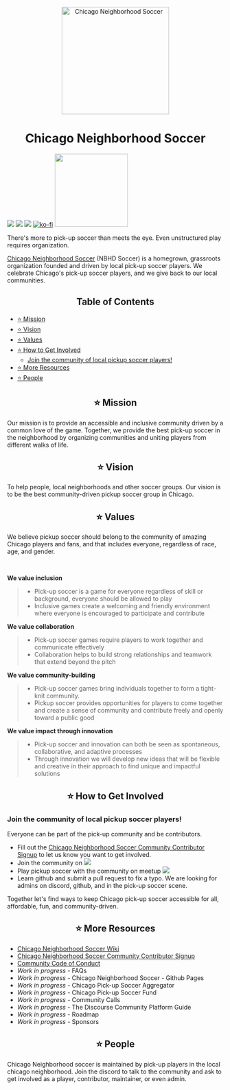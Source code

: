 <p align="center">
  <img src='https://user-images.githubusercontent.com/34843515/216865721-d7bddb15-5bac-4fd3-a8ab-7660f310f4f9.jpg' width='250px' alt="Chicago Neighborhood Soccer"/>                                                                                                                             
</p>
<h1 align="center"> Chicago Neighborhood Soccer </h1>

[<img src="https://img.shields.io/badge/Instagram-E4405F?style=for-the-badge&logo=instagram&logoColor=white">](https://www.instagram.com/nbhdsoccer/?hl=en) [<img src="https://img.shields.io/badge/YouTube-FF0000?style=for-the-badge&logo=youtube&logoColor=white">](https://www.youtube.com/@chicagoneighborhoodsoccer4644) [<img src="https://img.shields.io/badge/Discord-5865F2?style=for-the-badge&logo=discord&logoColor=white">](https://discord.com/invite/rhfCzz3Gfj) [![ko-fi](https://ko-fi.com/img/githubbutton_sm.svg)](https://ko-fi.com/S6S1IIQEH) [<img src="https://img.shields.io/badge/RSVP%20to%20Play-MEETUP-blue" width=170px>](https://www.meetup.com/nbhdsoccer) 

There's more to pick-up soccer than meets the eye. Even unstructured play requires organization. 

[Chicago Neighborhood Soccer](https://github.com/OpenFutbol/chicago-neighborhood-soccer/wiki) (NBHD Soccer) is a homegrown, grassroots organization founded and driven by local pick-up soccer players. We celebrate Chicago's pick-up soccer players, and we give back to our local communities.




 <h2 align="center"> Table of Contents </h2>

- [⭐️ Mission](#---mission)
- [⭐️ Vision](#---vision)
- [⭐️ Values](#---values)
- [⭐️ How to Get Involved](#---how-to-get-involved)
  * [Join the community of local pickup soccer players!](#join-the-community-of-local-pickup-soccer-players-)
- [⭐️ More Resources](#---more-resources)
- [⭐️ People](#---people)



<h2 align ="center"> ⭐️ Mission </h2>
Our mission is to provide an accessible and inclusive community driven by a common love of the game. Together, we provide the best pick-up soccer in the neighborhood by organizing communities and uniting players from different walks of life. 

<h2 align ="center"> ⭐️ Vision </h2>
To help people, local neighborhoods and other soccer groups. Our vision is to be the best community-driven pickup soccer group in Chicago.
  

<h2 align ="center"> ⭐️ Values </h2>
We believe pickup soccer should belong to the community of amazing Chicago players and fans, and that includes everyone, regardless of race, age, and gender.
<p></br>

**We value inclusion**
> - Pick-up soccer is a game for everyone regardless of skill or background, everyone should be allowed to play
> - Inclusive games create a welcoming and friendly environment where everyone is encouraged to participate and contribute

**We value collaboration**
> - Pick-up soccer games require players to work together and communicate effectively
> - Collaboration helps to build strong relationships and teamwork that extend beyond the pitch

**We value community-building**
> - Pick-up soccer games bring individuals together to form a tight-knit community.
> - Pickup soccer provides opportunities for players to come together and create a sense of community and contribute freely and openly toward a public good

**We value impact through innovation**
> - Pick-up soccer and innovation can both be seen as spontaneous, collaborative, and adaptive processes
> - Through innovation we will develop new ideas that will be flexible and creative in their approach to find unique and impactful solutions

<h2 align ="center"> ⭐️ How to Get Involved </h2>

### Join the community of local pickup soccer players!

Everyone can be part of the pick-up community and be contributors.  
- Fill out the [Chicago Neighborhood Soccer Community Contributor Signup](https://docs.google.com/forms/d/18c6h3QUnWgfAu97f5767hQNEqfUNeE8Fwv5MiS8mGdk/viewform?edit_requested=true) to let us know you want to get involved. 
- Join the community on [<img src="https://img.shields.io/badge/Discord-5865F2?style=for-the-badge&logo=discord&logoColor=white">](https://discord.com/invite/rhfCzz3Gfj)
- Play pickup soccer with the community on meetup [<img src="https://img.shields.io/badge/RSVP%20to%20Play-MEETUP-blue">](https://www.meetup.com/nbhdsoccer) 
- Learn github and submit a pull request to fix a typo.  We are looking for admins on discord, github, and in the pick-up soccer scene. 


Together let's find ways to keep Chicago pick-up soccer accessible for all, affordable, fun, and community-driven.

<h2 align ="center"> ⭐️ More Resources </h2>

- [Chicago Neighborhood Soccer Wiki](https://github.com/OpenFutbol/chicago-neighborhood-soccer/wiki)
- [Chicago Neighborhood Soccer Community Contributor Signup](https://docs.google.com/forms/d/18c6h3QUnWgfAu97f5767hQNEqfUNeE8Fwv5MiS8mGdk/viewform?edit_requested=true)
- [Community Code of Conduct](https://github.com/OpenFutbol/chicago-neighborhood-soccer/blob/main/CODE_OF_CONDUCT.md)
- *Work in progress* - FAQs
- *Work in progress* - Chicago Neighborhood Soccer - Github Pages
- *Work in progress* - Chicago Pick-up Soccer Aggregator 
- *Work in progress* - Chicago Pick-up Soccer Fund
- *Work in progress* - Community Calls
- *Work in progress* - The Discourse Community Platform Guide
- *Work in progress* - Roadmap  
- *Work in progress* - Sponsors

<h2 align ="center"> ⭐️ People </h2>
Chicago Neighborhood soccer is maintained by pick-up players in the local chicago neighborhood. Join the discord to talk to the community and ask to get involved as a player, contributor, maintainer, or even admin.



                                                                                                                          
